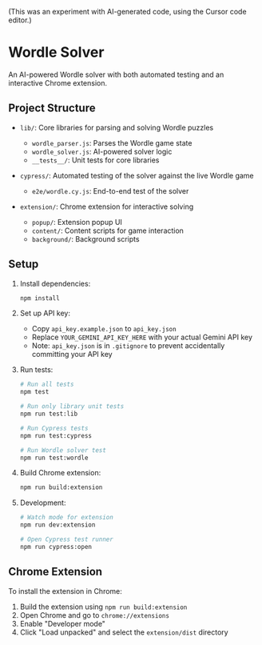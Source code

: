 (This was an experiment with AI-generated code, using the Cursor code editor.)

# Wordle Solver

An AI-powered Wordle solver with both automated testing and an interactive Chrome extension.

## Project Structure

- `lib/`: Core libraries for parsing and solving Wordle puzzles
  - `wordle_parser.js`: Parses the Wordle game state
  - `wordle_solver.js`: AI-powered solver logic
  - `__tests__/`: Unit tests for core libraries

- `cypress/`: Automated testing of the solver against the live Wordle game
  - `e2e/wordle.cy.js`: End-to-end test of the solver

- `extension/`: Chrome extension for interactive solving
  - `popup/`: Extension popup UI
  - `content/`: Content scripts for game interaction
  - `background/`: Background scripts

## Setup

1. Install dependencies:
   ```bash
   npm install
   ```

2. Set up API key:
   - Copy `api_key.example.json` to `api_key.json`
   - Replace `YOUR_GEMINI_API_KEY_HERE` with your actual Gemini API key
   - Note: `api_key.json` is in `.gitignore` to prevent accidentally committing your API key

3. Run tests:
   ```bash
   # Run all tests
   npm test

   # Run only library unit tests
   npm run test:lib

   # Run Cypress tests
   npm run test:cypress

   # Run Wordle solver test
   npm run test:wordle
   ```

4. Build Chrome extension:
   ```bash
   npm run build:extension
   ```

5. Development:
   ```bash
   # Watch mode for extension
   npm run dev:extension

   # Open Cypress test runner
   npm run cypress:open
   ```

## Chrome Extension

To install the extension in Chrome:

1. Build the extension using `npm run build:extension`
2. Open Chrome and go to `chrome://extensions`
3. Enable "Developer mode"
4. Click "Load unpacked" and select the `extension/dist` directory 